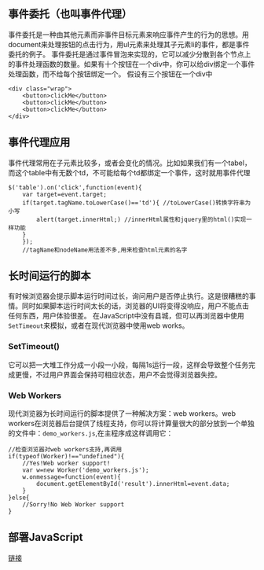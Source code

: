 ## 事件委托（也叫事件代理）
事件委托是一种由其他元素而非事件目标元素来响应事件产生的行为的思想。用document来处理按钮的点击行为，用ul元素来处理其子元素li的事件，都是事件委托的例子。
事件委托是通过事件冒泡来实现的，它可以减少分散到各个节点上的事件处理函数的数量。如果有十个按钮在一个div中，你可以给div绑定一个事件处理函数，而不给每个按钮绑定一个。
假设有三个按钮在一个div中
```
<div class="wrap">
    <button>clickMe</button>
    <button>clickMe</button>
    <button>clickMe</button>
</div>
```
## 事件代理应用
事件代理常用在子元素比较多，或者会变化的情况。比如如果我们有一个tabel，而这个table中有无数个td，不可能给每个td都绑定一个事件，这时就用事件代理
```
$('table').on('click',function(event){
    var target=event.target;
    if(target.tagName.toLowerCase()=='td'){ //toLowerCase()转换字符串为小写
        alert(target.innerHtml;) //innerHtml属性和jquery里的html()实现一样功能
    }
    });
    //tagName和nodeName用法差不多,用来检查html元素的名字
```

## 长时间运行的脚本
有时候浏览器会提示脚本运行时间过长，询问用户是否停止执行。这是很糟糕的事情。同时如果脚本运行时间太长的话，浏览器的UI将变得没响应，用户不能点击任何东西，用户体验很差。
在JavaScript中没有县城，但可以再浏览器中使用`SetTimeout`来模拟，或者在现代浏览器中使用web works。
### SetTimeout()
它可以把一大堆工作分成一小段一小段，每隔1s运行一段，这样会导致整个任务完成更慢，不过用户界面会保持可相应状态，用户不会觉得浏览器失控。
### Web Workers
现代浏览器为长时间运行的脚本提供了一种解决方案：web workers。web workers在浏览器后台提供了线程支持，你可以将计算量很大的部分放到一个单独的文件中：`demo_workers.js`,在主程序成这样调用它：
```
//检查浏览器对web workers支持,再调用
if(typeof(Worker)!=="undefined"){
    //Yes!Web worker support!
    var w=new Worker('demo_workers.js');
    w.onmessage=function(event){
        document.getElementById('result').innerHtml=event.data;
    }
}else{
    //Sorry!No Web Worker support
}
```
## 部署JavaScript
[链接](https://github.com/huchuanping/javascript.patterns/blob/master/chapter8.markdown)
